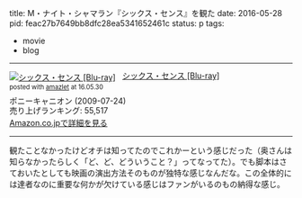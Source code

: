 title: M・ナイト・シャマラン『シックス・センス』を観た
date: 2016-05-28
pid: feac27b7649bb8dfc28ea5341652461c
status: p
tags:
- movie
- blog
---

<div class="amazlet-box" style="margin-bottom:0px;"><div class="amazlet-image" style="float:left;margin:0px 12px 1px 0px;"><a href="http://www.amazon.co.jp/exec/obidos/ASIN/B0027F5YJI/dotimpact-22/ref=nosim/" name="amazletlink" target="_blank"><img src="http://ecx.images-amazon.com/images/I/418%2BmplyhOL._SL160_.jpg" alt="シックス・センス [Blu-ray]" style="border: none;" /></a></div><div class="amazlet-info" style="line-height:120%; margin-bottom: 10px"><div class="amazlet-name" style="margin-bottom:10px;line-height:120%"><a href="http://www.amazon.co.jp/exec/obidos/ASIN/B0027F5YJI/dotimpact-22/ref=nosim/" name="amazletlink" target="_blank">シックス・センス [Blu-ray]</a><div class="amazlet-powered-date" style="font-size:80%;margin-top:5px;line-height:120%">posted with <a href="http://www.amazlet.com/" title="amazlet" target="_blank">amazlet</a> at 16.05.30</div></div><div class="amazlet-detail">ポニーキャニオン (2009-07-24)<br />売り上げランキング: 55,517<br /></div><div class="amazlet-sub-info" style="float: left;"><div class="amazlet-link" style="margin-top: 5px"><a href="http://www.amazon.co.jp/exec/obidos/ASIN/B0027F5YJI/dotimpact-22/ref=nosim/" name="amazletlink" target="_blank">Amazon.co.jpで詳細を見る</a></div></div></div><div class="amazlet-footer" style="clear: left"></div></div>

---- 

観たことなかったけどオチは知ってたのでこれかーという感じだった（奥さんは知らなかったらしく「ど、ど、どういうこと？」ってなってた）。でも脚本はさておいたとしても映画の演出方法そのものが独特な感じなんだな。この全体的には達者なのに重要な何かが欠けている感じはファンがいるのもの納得な感じ。
